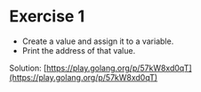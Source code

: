 # Exercise 1

- Create a value and assign it to a variable.
- Print the address of that value.

Solution: [https://play.golang.org/p/57kW8xd0qT](https://play.golang.org/p/57kW8xd0qT)
